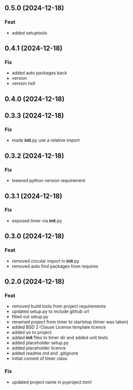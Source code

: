 ## 0.5.0 (2024-12-18)

### Feat

- added setuptools

## 0.4.1 (2024-12-18)

### Fix

- added auto packages back
- version
- version hell

## 0.4.0 (2024-12-18)

## 0.3.3 (2024-12-18)

### Fix

- made __init__.py use a relative import

## 0.3.2 (2024-12-18)

### Fix

- lowered python version requirement

## 0.3.1 (2024-12-18)

### Fix

- exposed timer via __init__.py

## 0.3.0 (2024-12-18)

### Feat

- removed circular import in __init__.py
- removed auto find packages from requires

## 0.2.0 (2024-12-18)

### Feat

- removed build tools from project requirements
- updated setup.py to include github url
- filled out setup.py
- renamed project from timer to startstop (timer was taken)
- added BSD 2-Clause License template licence
- added uv to project
- added __init__ files to timer dir and added unit tests
- added placeholder setup.py
- added placeholder licence
- added readme.md and .gitignore
- initial commit of timer class

### Fix

- updated project name in pyproject.toml
